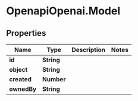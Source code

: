 # OpenapiOpenai.Model

## Properties

Name | Type | Description | Notes
------------ | ------------- | ------------- | -------------
**id** | **String** |  | 
**object** | **String** |  | 
**created** | **Number** |  | 
**ownedBy** | **String** |  | 


